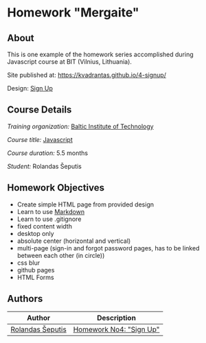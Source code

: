 # Homework "Mergaite"

## About

This is one example of the homework series accomplished during Javascript course at BIT (Vilnius, Lithuania).

Site published at: https://kvadrantas.github.io/4-signup/


Design: [Sign Up](https://cdn.discordapp.com/attachments/850245533838868480/850246368214908970/day1dr.png)

## Course Details
*Training organization:* [Baltic Institute of Technology](https://bit.lt/)

*Course title:* [Javascript](https://bit.lt/studijos/javascript-studijos/)

*Course duration:* 5.5 months

*Student:* Rolandas Šeputis

## Homework Objectives
- Create simple HTML page from provided design
- Learn to use [Markdown](https://guides.github.com/features/mastering-markdown/)
- Learn to use .gitignore
- fixed content width
- desktop only
- absolute center (horizontal and vertical)
- multi-page (sign-in and forgot password pages, has to be linked between each other (in circle))
- css blur
- github pages
- HTML Forms



## Authors


Author | Description
------------ | -------------
[Rolandas Šeputis](https://github.com/kvadrantas)| [Homework No4: "Sign Up"](https://kvadrantas.github.io/4-signup/)
